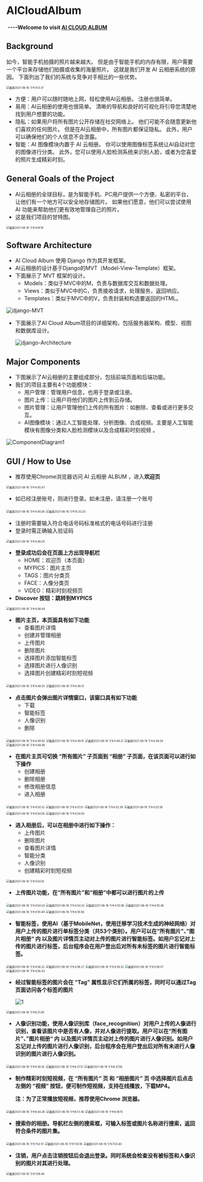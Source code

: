 # AICloudAlbum	

​	**----Welcome to visit [AI CLOUD ALBUM](https://album.labmem.site)**


## **Background**

如今，智能手机拍摄的照片越来越大。 但是由于智能手机的内存有限，用户需要一个平台来存储他们拍摄或收集的海量照片。 这就是我们开发 AI 云相册系统的原因。
下面列出了我们的系统与竞争对手相比的一些优势。

<img src="https://github.com/LabmemNo004/LabmemNo004.github.io/blob/master/Images/AICloudAlbum/截屏2021-06-16 下午4.13.37.png" alt="截屏2021-06-16 下午4.13.37" style="zoom:50%;" />

- 方便：用户可以随时随地上网，轻松使用AI云相册。 注册也很简单。
- 易用：AI云相册的使用也很简单。 清晰的导航和良好的可视化将引导您清楚地找到用户想要的功能。
- 隐私：如果用户将所有图片公开存储在社交网络上。 他们可能不会随意更新他们喜欢的任何图片。 但是在AI云相册中，所有图片都保证隐私。 此外，用户可以确保他们的个人信息不会泄露。
- 智能：AI 图像模块内置于 AI 云相册。 你可以使用图像标签系统让AI自动对您的图像进行分类。 此外，您可以使用人脸检测系统来识别人脸，或者为您喜爱的照片生成精彩时刻。





## **General Goals of the Project**

- AI云相册的全球目标，是为智能手机、PC用户提供一个方便、私密的平台，让他们有一个地方可以安全地存储图片。 如果他们愿意，他们可以尝试使用 AI 功能来帮助他们更有效地管理自己的照片。
- 这是我们项目的甘特图。

<img src="https://github.com/LabmemNo004/LabmemNo004.github.io/blob/master/Images/AICloudAlbum/截屏2021-06-16 下午4.18.19.png" alt="截屏2021-06-16 下午4.18.19" style="zoom:50%;" />





## **Software Architecture**

- AI Cloud Album 使用 Django 作为其开发框架。
- AI云相册的设计基于Django的MVT（Model-View-Template）框架。
- 下面展示了 MVT 框架的设计。
  - Models：类似于MVC中的M，负责与数据库交互和数据处理。
  - Views：类似于MVC中的C，负责接收请求，处理服务，返回响应。
  - Templates：类似于MVC中的V，负责封装和构造要返回的HTML。

![django-MVT](https://github.com/LabmemNo004/LabmemNo004.github.io/blob/master/Images/AICloudAlbum/django-MVT.png)



- 下面展示了AI Cloud Album项目的详细架构，包括服务器架构、模型、视图和数据库设计。

  ![django-Architecture](https://github.com/LabmemNo004/LabmemNo004.github.io/blob/master/Images/AICloudAlbum/django-Architecture.png)





## **Major Components**

- 下图展示了AI云相册的主要组成部分，包括前端页面和后端功能。
- 我们的项目主要有4个功能模块：
  - 用户管理：管理用户信息，也用于登录或注册。
  - 图片上传：让用户将他们的图片上传到云存储。
  - 图片管理：让用户管理他们上传的所有图片：如删除、查看或进行更多交互。
  - AI图像模块：通过人工智能处理、分析图像、合成视频。主要是人工智能模块有图像分类和人脸检测模块以及合成精彩时刻视频 。

![ComponentDiagram1](https://github.com/LabmemNo004/LabmemNo004.github.io/blob/master/Images/AICloudAlbum/ComponentDiagram1.png)





## **GUI / How to Use**

- 推荐使用Chrome浏览器访问 AI 云相册 ALBUM ，进入**欢迎页**

<img src="https://github.com/LabmemNo004/LabmemNo004.github.io/blob/master/Images/AICloudAlbum/截屏2021-06-16 下午4.45.47.png" alt="截屏2021-06-16 下午4.45.47" style="zoom:50%;" />



- 如已经注册账号，则进行登录。如未注册，请注册一个账号

<img src="https://github.com/LabmemNo004/LabmemNo004.github.io/blob/master/Images/AICloudAlbum/截屏2021-06-16 下午4.45.56.png" alt="截屏2021-06-16 下午4.45.56" style="zoom:50%;" />

<img src="https://github.com/LabmemNo004/LabmemNo004.github.io/blob/master/Images/AICloudAlbum/截屏2021-06-16 下午10.33.20.png" alt="截屏2021-06-16 下午10.33.20" style="zoom:50%;" />



- 注册时需要输入符合电话号码标准格式的电话号码进行注册
- 登录时需正确输入验证码

<img src="https://github.com/LabmemNo004/LabmemNo004.github.io/blob/master/Images/AICloudAlbum/截屏2021-06-16 下午4.46.20.png" alt="截屏2021-06-16 下午4.46.20" style="zoom:50%;" />



- **登录成功后会在页面上方出现导航栏**
  - HOME：欢迎页（本页面）
  - MYPICS：图片主页
  - TAGS：图片分类页
  - FACE：人像分类页
  - VIDEO：精彩时刻视频页
- **Discover 按钮：跳转到MYPICS**

<img src="https://github.com/LabmemNo004/LabmemNo004.github.io/blob/master/Images/AICloudAlbum/截屏2021-06-16 下午4.46.44.png" alt="截屏2021-06-16 下午4.46.44" style="zoom:50%;" />



- **图片主页，本页面具有如下功能**
  - 查看图片详情
  - 创建并管理相册
  - 上传图片
  - 删除图片
  - 选择图片添加智能标签
  - 选择图片进行人像识别
  - 选择图片创建精彩时刻短视频

<img src="https://github.com/LabmemNo004/LabmemNo004.github.io/blob/master/Images/AICloudAlbum/截屏2021-06-16 下午4.48.25.png" alt="截屏2021-06-16 下午4.48.25" style="zoom:50%;" />

<img src="https://github.com/LabmemNo004/LabmemNo004.github.io/blob/master/Images/AICloudAlbum/截屏2021-06-16 下午4.48.31.png" alt="截屏2021-06-16 下午4.48.31" style="zoom:50%;" />



- **点击图片会弹出图片详情窗口，该窗口具有如下功能**
  - 下载
  - 智能标签
  - 人像识别
  - 删除

<img src="https://github.com/LabmemNo004/LabmemNo004.github.io/blob/master/Images/AICloudAlbum/截屏2021-06-16 下午4.48.50.png" alt="截屏2021-06-16 下午4.48.50" style="zoom:50%;" />

<img src="https://github.com/LabmemNo004/LabmemNo004.github.io/blob/master/Images/AICloudAlbum/截屏2021-06-16 下午4.49.15.png" alt="截屏2021-06-16 下午4.49.15" style="zoom:50%;" />

<img src="https://github.com/LabmemNo004/LabmemNo004.github.io/blob/master/Images/AICloudAlbum/截屏2021-06-16 下午4.49.21.png" alt="截屏2021-06-16 下午4.49.21" style="zoom:50%;" />

<img src="https://github.com/LabmemNo004/LabmemNo004.github.io/blob/master/Images/AICloudAlbum/截屏2021-06-16 下午4.49.34.png" alt="截屏2021-06-16 下午4.49.34" style="zoom:50%;" />

<img src="https://github.com/LabmemNo004/LabmemNo004.github.io/blob/master/Images/AICloudAlbum/截屏2021-06-16 下午4.49.46.png" alt="截屏2021-06-16 下午4.49.46" style="zoom:50%;" />



- **在图片主页可切换 “所有图片” 子页面到 “相册” 子页面，在该页面可以进行如下操作**
  - 创建相册
  - 删除相册
  - 修改相册信息
  - 进入相册

<img src="https://github.com/LabmemNo004/LabmemNo004.github.io/blob/master/Images/AICloudAlbum/截屏2021-06-16 下午4.50.32.png" alt="截屏2021-06-16 下午4.50.32" style="zoom:50%;" />

<img src="https://github.com/LabmemNo004/LabmemNo004.github.io/blob/master/Images/AICloudAlbum/截屏2021-06-16 下午4.51.01.png" alt="截屏2021-06-16 下午4.51.01" style="zoom:50%;" />

<img src="https://github.com/LabmemNo004/LabmemNo004.github.io/blob/master/Images/AICloudAlbum/截屏2021-06-16 下午4.52.39.png" alt="截屏2021-06-16 下午4.52.39" style="zoom:50%;" />

<img src="https://github.com/LabmemNo004/LabmemNo004.github.io/blob/master/Images/AICloudAlbum/截屏2021-06-16 下午4.52.56.png" alt="截屏2021-06-16 下午4.52.56" style="zoom:50%;" />

<img src="https://github.com/LabmemNo004/LabmemNo004.github.io/blob/master/Images/AICloudAlbum/截屏2021-06-16 下午4.54.00.png" alt="截屏2021-06-16 下午4.54.00" style="zoom:50%;" />

<img src="https://github.com/LabmemNo004/LabmemNo004.github.io/blob/master/Images/AICloudAlbum/截屏2021-06-16 下午4.54.05.png" alt="截屏2021-06-16 下午4.54.05" style="zoom:50%;" />



- **进入相册后，可以在相册中进行如下操作：**
  - 上传图片
  - 删除图片
  - 查看图片详情
  - 智能分类
  - 人像识别
  - 创建精彩时刻短视频

<img src="https://github.com/LabmemNo004/LabmemNo004.github.io/blob/master/Images/AICloudAlbum/截屏2021-06-16 下午4.54.14.png" alt="截屏2021-06-16 下午4.54.14" style="zoom:50%;" />



- **上传图片功能，在“所有图片”和“相册”中都可以进行图片的上传**

<img src="https://github.com/LabmemNo004/LabmemNo004.github.io/blob/master/Images/AICloudAlbum/截屏2021-06-16 下午4.54.24.png" alt="截屏2021-06-16 下午4.54.24" style="zoom:50%;" />

<img src="https://github.com/LabmemNo004/LabmemNo004.github.io/blob/master/Images/AICloudAlbum/截屏2021-06-16 下午4.54.32.png" alt="截屏2021-06-16 下午4.54.32" style="zoom:50%;" />

<img src="https://github.com/LabmemNo004/LabmemNo004.github.io/blob/master/Images/AICloudAlbum/截屏2021-06-16 下午4.55.06.png" alt="截屏2021-06-16 下午4.55.06" style="zoom:50%;" />

<img src="https://github.com/LabmemNo004/LabmemNo004.github.io/blob/master/Images/AICloudAlbum/截屏2021-06-16 下午4.55.46.png" alt="截屏2021-06-16 下午4.55.46" style="zoom:50%;" />

<img src="https://github.com/LabmemNo004/LabmemNo004.github.io/blob/master/Images/AICloudAlbum/截屏2021-06-16 下午4.55.49.png" alt="截屏2021-06-16 下午4.55.49" style="zoom:50%;" />

<img src="https://github.com/LabmemNo004/LabmemNo004.github.io/blob/master/Images/AICloudAlbum/截屏2021-06-16 下午4.55.56.png" alt="截屏2021-06-16 下午4.55.56" style="zoom:50%;" />



- **智能标签，使用AI（基于MobileNet，使用迁移学习技术生成的神经网络）对用户上传的图片进行单标签分类（共53个类别）。用户可以在“所有图片”、”图片相册“ 内 以及图片详情页主动对上传的图片进行智能标签。如用户忘记对上传的图片进行标签，后台程序会在用户登出后对所有未标签的图片进行智能标签。**

<img src="https://github.com/LabmemNo004/LabmemNo004.github.io/blob/master/Images/AICloudAlbum/截屏2021-06-16 下午4.56.22.png" alt="截屏2021-06-16 下午4.56.22" style="zoom:50%;" />

<img src="https://github.com/LabmemNo004/LabmemNo004.github.io/blob/master/Images/AICloudAlbum/截屏2021-06-16 下午4.56.27.png" alt="截屏2021-06-16 下午4.56.27" style="zoom:50%;" />

<img src="https://github.com/LabmemNo004/LabmemNo004.github.io/blob/master/Images/AICloudAlbum/截屏2021-06-16 下午4.56.32.png" alt="截屏2021-06-16 下午4.56.32" style="zoom:50%;" />

<img src="https://github.com/LabmemNo004/LabmemNo004.github.io/blob/master/Images/AICloudAlbum/截屏2021-06-16 下午4.56.37.png" alt="截屏2021-06-16 下午4.56.37" style="zoom:50%;" />

<img src="https://github.com/LabmemNo004/LabmemNo004.github.io/blob/master/Images/AICloudAlbum/截屏2021-06-16 下午4.56.43.png" alt="截屏2021-06-16 下午4.56.43" style="zoom:50%;" />



- **经过智能标签的图片会在 “Tag” 属性显示它们所属的标签，同时可以通过Tag页面访问各个标签的图片**

  

  ![1](https://github.com/LabmemNo004/LabmemNo004.github.io/blob/master/Images/AICloudAlbum/1.jpg)



<img src="https://github.com/LabmemNo004/LabmemNo004.github.io/blob/master/Images/AICloudAlbum/截屏2021-06-18 下午6.21.06.png" alt="截屏2021-06-18 下午6.21.06" style="zoom:50%;" />



- **人像识别功能，使用人像识别库（face_recognition）对用户上传的人像进行识别，查看该图片中是否有人像，并对人像进行提取。用户可以在“所有图片”、”图片相册“ 内 以及图片详情页主动对上传的图片进行人像识别。如用户忘记对上传的图片进行人像识别，后台程序会在用户登出后对所有未进行人像识别的图片进行人像识别。**

<img src="https://github.com/LabmemNo004/LabmemNo004.github.io/blob/master/Images/AICloudAlbum/截屏2021-06-18 下午6.38.35.png" alt="截屏2021-06-18 下午6.38.35" style="zoom:50%;" />

<img src="https://github.com/LabmemNo004/LabmemNo004.github.io/blob/master/Images/AICloudAlbum/截屏2021-06-18 下午6.37.51.png" alt="截屏2021-06-18 下午6.37.51" style="zoom:50%;" />

<img src="https://github.com/LabmemNo004/LabmemNo004.github.io/blob/master/Images/AICloudAlbum/截屏2021-06-18 下午6.37.56.png" alt="截屏2021-06-18 下午6.37.56" style="zoom:50%;" />



- **制作精彩时刻短视频，在 “所有图片” 页 和 “相册图片” 页 中选择图片后点击左侧的 “视频” 按钮，便可制作短视频，支持在线播放，下载MP4。**

  **注：为了正常播放短视频，推荐使用Chrome 浏览器。**

<img src="https://github.com/LabmemNo004/LabmemNo004.github.io/blob/master/Images/AICloudAlbum/截屏2021-06-18 下午6.44.28.png" alt="截屏2021-06-18 下午6.44.28" style="zoom:50%;" />

<img src="https://github.com/LabmemNo004/LabmemNo004.github.io/blob/master/Images/AICloudAlbum/截屏2021-06-18 下午6.51.36.png" alt="截屏2021-06-18 下午6.51.36" style="zoom:50%;" />

<img src="https://github.com/LabmemNo004/LabmemNo004.github.io/blob/master/Images/AICloudAlbum/截屏2021-06-18 下午6.56.15.png" alt="截屏2021-06-18 下午6.56.15" style="zoom:50%;" />



- **搜索你的相册。导航栏左侧的搜索框，可输入标签或图片名称进行搜索，返回符合条件的图片集。**

<img src="https://github.com/LabmemNo004/LabmemNo004.github.io/blob/master/Images/AICloudAlbum/截屏2021-06-18 下午7.02.51.png" alt="截屏2021-06-18 下午7.02.51" style="zoom:50%;" />

<img src="https://github.com/LabmemNo004/LabmemNo004.github.io/blob/master/Images/AICloudAlbum/截屏2021-06-18 下午7.03.18.png" alt="截屏2021-06-18 下午7.03.18" style="zoom:50%;" />

<img src="https://github.com/LabmemNo004/LabmemNo004.github.io/blob/master/Images/AICloudAlbum/截屏2021-06-18 下午7.03.40.png" alt="截屏2021-06-18 下午7.03.40" style="zoom:50%;" />



- **注销，用户点击注销按钮后会退出登录。同时系统会检查没有被标签和人像识别的图片对其进行处理。**

<img src="https://github.com/LabmemNo004/LabmemNo004.github.io/blob/master/Images/AICloudAlbum/截屏2021-06-18 下午7.08.46.png" alt="截屏2021-06-18 下午7.08.46" style="zoom:50%;" />






